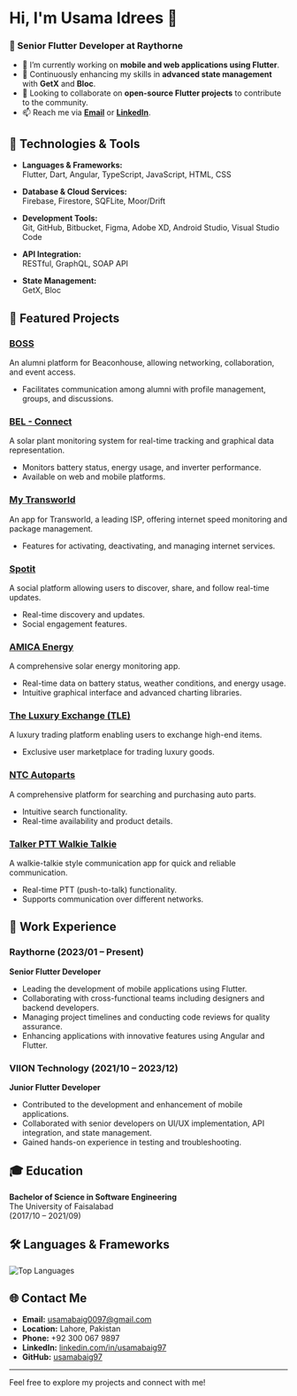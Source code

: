 # Hi, I'm Usama Idrees 👋

### 🚀 Senior Flutter Developer at Raythorne

- 🔭 I’m currently working on **mobile and web applications using Flutter**.
- 🌱 Continuously enhancing my skills in **advanced state management** with **GetX** and **Bloc**.
- 👯 Looking to collaborate on **open-source Flutter projects** to contribute to the community.
- 📫 Reach me via **[Email](mailto:usamabaig0097@gmail.com)** or **[LinkedIn](https://linkedin.com/in/usamabaig97)**.

## 🔧 Technologies & Tools

- **Languages & Frameworks:**  
  Flutter, Dart, Angular, TypeScript, JavaScript, HTML, CSS

- **Database & Cloud Services:**  
  Firebase, Firestore, SQFLite, Moor/Drift

- **Development Tools:**  
  Git, GitHub, Bitbucket, Figma, Adobe XD, Android Studio, Visual Studio Code

- **API Integration:**  
  RESTful, GraphQL, SOAP API

- **State Management:**  
  GetX, Bloc

## 💼 Featured Projects


### **[BOSS](https://play.google.com/store/apps/details?id=com.beaconhouse.boss&hl=en)**  
An alumni platform for Beaconhouse, allowing networking, collaboration, and event access.  
- Facilitates communication among alumni with profile management, groups, and discussions.

### **[BEL - Connect](https://play.google.com/store/apps/details?id=com.energise.bel&hl=en)**  
A solar plant monitoring system for real-time tracking and graphical data representation.  
- Monitors battery status, energy usage, and inverter performance.
- Available on web and mobile platforms.

### **[My Transworld](https://play.google.com/store/apps/details?id=com.viion.tes&hl=en)**  
An app for Transworld, a leading ISP, offering internet speed monitoring and package management.  
- Features for activating, deactivating, and managing internet services.

### **[Spotit](https://play.google.com/store/apps/details?id=com.app.spotit&hl=en)**  
A social platform allowing users to discover, share, and follow real-time updates.  
- Real-time discovery and updates.
- Social engagement features.

### **[AMICA Energy](https://play.google.com/store/apps/details?id=com.viion.amica&hl=en)**  
A comprehensive solar energy monitoring app.  
- Real-time data on battery status, weather conditions, and energy usage.
- Intuitive graphical interface and advanced charting libraries.

### **[The Luxury Exchange (TLE)](https://play.google.com/store/apps/details?id=com.app.tle&hl=en)**  
A luxury trading platform enabling users to exchange high-end items.  
- Exclusive user marketplace for trading luxury goods.

### **[NTC Autoparts](https://play.google.com/store/apps/details?id=com.app.ntc&hl=en)**  
A comprehensive platform for searching and purchasing auto parts.  
- Intuitive search functionality.
- Real-time availability and product details.

### **[Talker PTT Walkie Talkie](https://play.google.com/store/apps/details?id=network.talker.app&hl=en)**  
A walkie-talkie style communication app for quick and reliable communication.  
- Real-time PTT (push-to-talk) functionality.
- Supports communication over different networks.

## 💼 Work Experience

### Raythorne (2023/01 – Present)  
**Senior Flutter Developer**  
- Leading the development of mobile applications using Flutter.
- Collaborating with cross-functional teams including designers and backend developers.
- Managing project timelines and conducting code reviews for quality assurance.
- Enhancing applications with innovative features using Angular and Flutter.

### VIION Technology (2021/10 – 2023/12)  
**Junior Flutter Developer**  
- Contributed to the development and enhancement of mobile applications.
- Collaborated with senior developers on UI/UX implementation, API integration, and state management.
- Gained hands-on experience in testing and troubleshooting.

## 🎓 Education

**Bachelor of Science in Software Engineering**  
The University of Faisalabad  
(2017/10 – 2021/09)


## 🛠️ Languages & Frameworks

![Top Languages](https://github-readme-stats.vercel.app/api/top-langs/?username=usamabaig97&layout=compact&theme=radical)

## 🌐 Contact Me

- **Email:** [usamabaig0097@gmail.com](mailto:usamabaig0097@gmail.com)  
- **Location:** Lahore, Pakistan  
- **Phone:** +92 300 067 9897  
- **LinkedIn:** [linkedin.com/in/usamabaig97](https://linkedin.com/in/usamabaig97)  
- **GitHub:** [usamabaig97](https://github.com/usamabaig97)

---

Feel free to explore my projects and connect with me!
